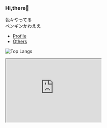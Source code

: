 ### Hi,there🐧

色々やってる  
ペンギンかわええ  

* [Profile](https://satooru.me)
* [Others](https://satooru.nagoya)

![Top Langs](https://github-readme-stats.vercel.app/api/top-langs/?username=SatooRu65536&layout=compact&hide=html)

<iframe width="300" height="200" frameborder="10" src="https://practice-css.vercel.app/10-31-penguin/index.html"></iframe>
